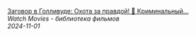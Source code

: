 <!--2024-11-01 17:31:01-->
<div class="yb">
  <a class="nodecor" href="/posts.html?filmy/zagovor_v_gollivude_ohota_za_pravdoj_kriminalnyj_ekshen-triller_s_brjusom_uillisom">
    <img class="preview" data-videoid="uu1PDfmmcTc" src="https://i2.ytimg.com/vi/uu1PDfmmcTc/hqdefault.jpg" align="middle" alt="">
  </a>
  <div class="inlbl text">
    <a class="nodecor" href="/posts.html?filmy/zagovor_v_gollivude_ohota_za_pravdoj_kriminalnyj_ekshen-triller_s_brjusom_uillisom">Заговор в Голливуде: Охота за правдой! 🌟 Криминальный...</a><br>
    <i class="smaller2">Watch Movies - библиотека фильмов</i><br>
    <i class="smaller3">2024-11-01</i>
  </div>
</div>
